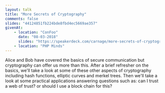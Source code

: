 ```yaml
---
layout: talk
title: "More Secrets of Cryptography"
comments: false
slides: "44124851fb224bde8fbd4ec5669ae357"
givenAt:
    - location: "ConFoo"
      date: "08-03-2018"
      slides: "https://speakerdeck.com/carnage/more-secrets-of-cryptography"
    - location: "PHP Minds"      
---
```

Alice and Bob have covered the basics of secure communication but cryptography can offer us more than this. After a brief refresher on the basics, we'll take a look at some of these other aspects of cryptography including hash functions, elliptic curves and merkel trees. Then we'll take a look at some practical applications answering questions such as: can I trust a web of trust? or should I use a block chain for this?
